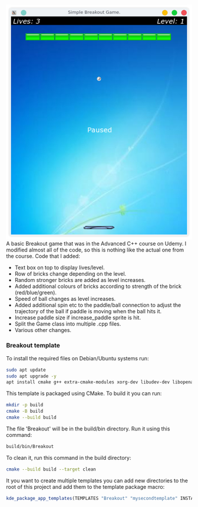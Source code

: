 <img src="Images/Breakout.png" alt="Picture of Breakout game">
A basic Breakout game that was in the Advanced C++ course on Udemy.
I modified almost all of the code, so this is nothing like the actual one from the course. 
Code that I added:
<ul>
    <li>Text box on top to display lives/level.</li>
    <li>Row of bricks change depending on the level.</li>
    <li>Random stronger bricks are added as level increases.</li>
    <li>Added additional colours of bricks according to strength of the brick (red/blue/green).</li>
    <li>Speed of ball changes as level increases.</li>
    <li>Added additional spin etc to the paddle/ball connection to adjust the trajectory of the ball if paddle is moving when the ball hits it.</li>
    <li>Increase paddle size if increase_paddle sprite is hit.</li>
    <li>Split the Game class into multiple .cpp files.</li>
    <li>Various other changes.</li>
</ul>


### Breakout template
To install the required files on Debian/Ubuntu systems run:
```bash
sudo apt update
sudo apt upgrade -y
apt install cmake g++ extra-cmake-modules xorg-dev libudev-dev libopenal-dev libvorbis-dev libflac-dev libsfml-dev
```
This template is packaged using CMake.
To build it you can run:
```bash
mkdir -p build
cmake -B build
cmake --build build
```
The file 'Breakout' will be in the build/bin directory. Run it using this command:
```bash
build/bin/Breakout
```

To clean it, run this command in the build directory:
```bash
cmake --build build --target clean
```

It you want to create multiple templates you can add new directories to the root
of this project and add them to the template package macro:  
```cmake
kde_package_app_templates(TEMPLATES "Breakout" "mysecondtemplate" INSTALL_DIR ...)
```

